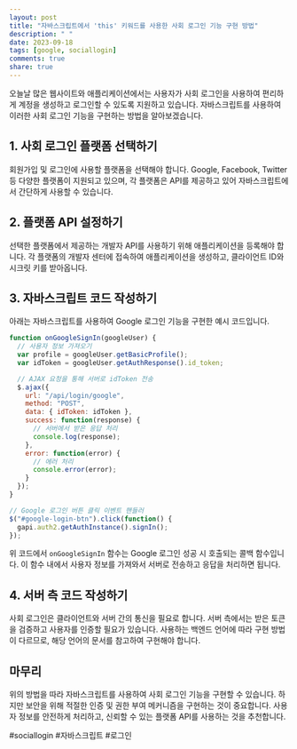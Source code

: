 ```yaml
---
layout: post
title: "자바스크립트에서 'this' 키워드를 사용한 사회 로그인 기능 구현 방법"
description: " "
date: 2023-09-18
tags: [google, sociallogin]
comments: true
share: true
---
```


오늘날 많은 웹사이트와 애플리케이션에서는 사용자가 사회 로그인을 사용하여 편리하게 계정을 생성하고 로그인할 수 있도록 지원하고 있습니다. 자바스크립트를 사용하여 이러한 사회 로그인 기능을 구현하는 방법을 알아보겠습니다.

## 1. 사회 로그인 플랫폼 선택하기

회원가입 및 로그인에 사용할 플랫폼을 선택해야 합니다. Google, Facebook, Twitter 등 다양한 플랫폼이 지원되고 있으며, 각 플랫폼은 API를 제공하고 있어 자바스크립트에서 간단하게 사용할 수 있습니다.

## 2. 플랫폼 API 설정하기

선택한 플랫폼에서 제공하는 개발자 API를 사용하기 위해 애플리케이션을 등록해야 합니다. 각 플랫폼의 개발자 센터에 접속하여 애플리케이션을 생성하고, 클라이언트 ID와 시크릿 키를 받아옵니다.

## 3. 자바스크립트 코드 작성하기

아래는 자바스크립트를 사용하여 Google 로그인 기능을 구현한 예시 코드입니다.

```javascript
function onGoogleSignIn(googleUser) {
  // 사용자 정보 가져오기
  var profile = googleUser.getBasicProfile();
  var idToken = googleUser.getAuthResponse().id_token;

  // AJAX 요청을 통해 서버로 idToken 전송
  $.ajax({
    url: "/api/login/google",
    method: "POST",
    data: { idToken: idToken },
    success: function(response) {
      // 서버에서 받은 응답 처리
      console.log(response);
    },
    error: function(error) {
      // 에러 처리
      console.error(error);
    }
  });
}

// Google 로그인 버튼 클릭 이벤트 핸들러
$("#google-login-btn").click(function() {
  gapi.auth2.getAuthInstance().signIn();
});
```

위 코드에서 `onGoogleSignIn` 함수는 Google 로그인 성공 시 호출되는 콜백 함수입니다. 이 함수 내에서 사용자 정보를 가져와서 서버로 전송하고 응답을 처리하면 됩니다.

## 4. 서버 측 코드 작성하기

사회 로그인은 클라이언트와 서버 간의 통신을 필요로 합니다. 서버 측에서는 받은 토큰을 검증하고 사용자를 인증할 필요가 있습니다. 사용하는 백엔드 언어에 따라 구현 방법이 다르므로, 해당 언어의 문서를 참고하여 구현해야 합니다.

## 마무리

위의 방법을 따라 자바스크립트를 사용하여 사회 로그인 기능을 구현할 수 있습니다. 하지만 보안을 위해 적절한 인증 및 권한 부여 메커니즘을 구현하는 것이 중요합니다. 사용자 정보를 안전하게 처리하고, 신뢰할 수 있는 플랫폼 API를 사용하는 것을 추천합니다.

#sociallogin #자바스크립트 #로그인